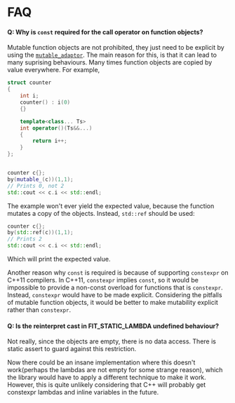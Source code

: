 FAQ
===

#### Q: Why is `const` required for the call operator on function objects?

Mutable function objects are not prohibited, they just need to be explicit by
using the [`mutable_adaptor`](mutable.md). The main reason for this, is that it can lead to
many suprising behaviours. Many times function objects are copied by value
everywhere. For example,

```cpp
struct counter
{
    int i;
    counter() : i(0)
    {}

    template<class... Ts>
    int operator()(Ts&&...)
    {
        return i++;
    }
};


counter c{};
by(mutable_(c))(1,1);
// Prints 0, not 2
std::cout << c.i << std::endl;
```

The example won't ever yield the expected value, because the function mutates
a copy of the objects. Instead, `std::ref` should be used:

```cpp
counter c{};
by(std::ref(c))(1,1);
// Prints 2
std::cout << c.i << std::endl;
```

Which will print the expected value.

Another reason why `const` is required is because of supporting `constexpr` on
C++11 compilers. In C++11, `constexpr` implies `const`, so it would be
impossible to provide a non-const overload for functions that is `constexpr`.
Instead, `constexpr` would have to be made explicit. Considering the pitfalls
of mutable function objects, it would be better to make mutability explicit
rather than `constexpr`.

#### Q: Is the reinterpret cast in FIT_STATIC_LAMBDA undefined behaviour?

Not really, since the objects are empty, there is no data access. There is
static assert to guard against this restriction.

Now there could be an insane implementation where this doesn't work(perhaps
the lambdas are not empty for some strange reason), which the library would
have to apply a different technique to make it work. However, this is quite
unlikely considering that C++ will probably get constexpr lambdas and inline
variables in the future.

